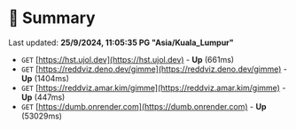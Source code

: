 # 📖 Summary
Last updated: **25/9/2024, 11:05:35 PG "Asia/Kuala_Lumpur"**

- `GET` [https://hst.ujol.dev](https://hst.ujol.dev) - **Up** (661ms)
- `GET` [https://reddviz.deno.dev/gimme](https://reddviz.deno.dev/gimme) - **Up** (1404ms)
- `GET` [https://reddviz.amar.kim/gimme](https://reddviz.amar.kim/gimme) - **Up** (447ms)
- `GET` [https://dumb.onrender.com](https://dumb.onrender.com) - **Up** (53029ms)
